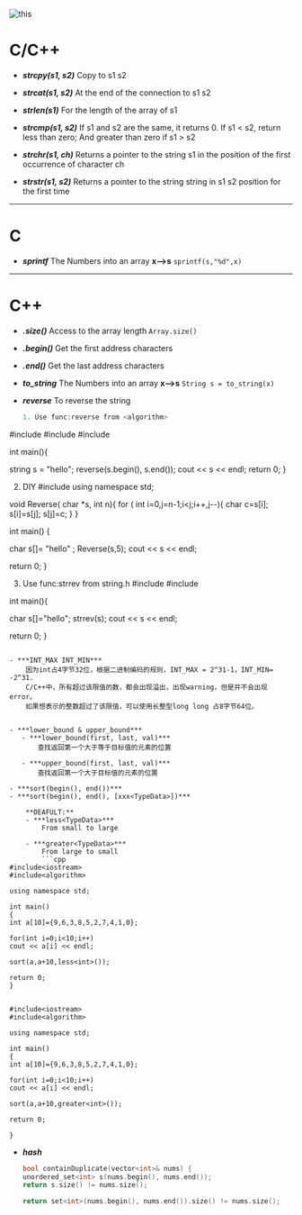 <!-- ![this](./desktop.png) -->
![this](https://github.com/Xingmk/Photos/blob/main/Desktop.png) 

# C/C++
- ***strcpy(s1, s2)***
    Copy to s1 s2

- ***strcat(s1, s2)***
    At the end of the connection to s1 s2

- ***strlen(s1)***
    For the length of the array of s1

- ***strcmp(s1, s2)***
    If s1 and s2 are the same, it returns 0. If s1 < s2, return less than zero; And greater than zero if s1 > s2

- ***strchr(s1, ch)***
    Returns a pointer to the string s1 in the position of the first occurrence of character ch

- ***strstr(s1, s2)***
    Returns a pointer to the string string in s1 s2 position for the first time


---
# C
- ***sprintf***
    The Numbers into an array **x-->s**
    `sprintf(s,"%d",x)`


---
# C++
- ***.size()***
    Access to the array length
    `Array.size()`

- ***.begin()***
    Get the first address characters

- ***.end()***
    Get the last address characters

- ***to_string***
    The Numbers into an array **x-->s**
    `String s = to_string(x)`

- ***reverse***
    To reverse the string
    ```cpp
    1. Use func:reverse from <algorithm>
#include <iostream>
#include <string>
#include <algorithm>

int main(){

string s = "hello";
reverse(s.begin(), s.end());
cout << s << endl;
return 0;
}

2. DIY
#include <iostream>
using namespace std;

void Reverse( char *s, int n){
for ( int i=0,j=n-1;i<j;i++,j--){
char c=s[i];
s[i]=s[j];
s[j]=c;
}
}

int main()
{

char s[]= "hello" ;
Reverse(s,5);
cout << s << endl;

return 0;
}

3. Use func:strrev from string.h
#include<iostream>
#include <cstring>

int main(){

char s[]="hello";
strrev(s);
cout << s << endl;

return 0;
}

```

- ***INT_MAX INT_MIN***
    因为int占4字节32位，根据二进制编码的规则，INT_MAX = 2^31-1，INT_MIN= -2^31.
    C/C++中，所有超过该限值的数，都会出现溢出，出现warning，但是并不会出现error。
    如果想表示的整数超过了该限值，可以使用长整型long long 占8字节64位。


- ***lower_bound & upper_bound***
   - ***lower_bound(first, last, val)***
       查找返回第一个大于等于目标值的元素的位置

   - ***upper_bound(first, last, val)***
       查找返回第一个大于目标值的元素的位置

- ***sort(begin(), end())***
- ***sort(begin(), end(), [xxx<TypeData>])***

    **DEAFULT:**
    - ***less<TypeData>***
        From small to large

    - ***greater<TypeData>***
        From large to small
        ```cpp
#include<iostream>
#include<algorithm>

using namespace std;

int main()
{
int a[10]={9,6,3,8,5,2,7,4,1,0};

for(int i=0;i<10;i++)
cout << a[i] << endl;

sort(a,a+10,less<int>());

return 0;
}


#include<iostream>
#include<algorithm>

using namespace std;

int main()
{
int a[10]={9,6,3,8,5,2,7,4,1,0};

for(int i=0;i<10;i++)
cout << a[i] << endl;

sort(a,a+10,greater<int>());

return 0;

}
```

- ***hash***
    ```cpp
    bool containDuplicate(vector<int>& nums) {
    unordered_set<int> s(nums.begin(), nums.end());
    return s.size() != nums.size();

    return set<int>(nums.begin(), nums.end()).size() != nums.size();
    ```











